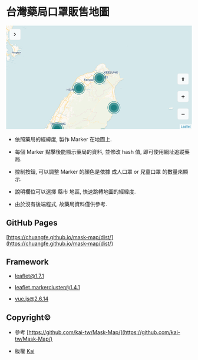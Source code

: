 # 台灣藥局口罩販售地圖

![image](./public/images/mark-down.png)

- 依照藥局的經緯度, 製作 Marker 在地圖上.

- 每個 Marker 點擊後能顯示藥局的資料, 並修改 hash 值, 即可使用網址追蹤藥局.

- 控制按鈕, 可以調整 Marker 的顏色是依據 成人口罩 or 兒童口罩 的數量來顯示.

- 說明欄位可以選擇 縣市 地區, 快速跳轉地圖的經緯度.

- 由於沒有後端程式, 故藥局資料僅供參考.

## GitHub Pages

[https://chuangfe.github.io/mask-map/dist/](https://chuangfe.github.io/mask-map/dist/)

## Framework

- leaflet@1.7.1

- leaflet.markercluster@1.4.1

- vue.js@2.6.14

## Copyright©

- 參考 [https://github.com/kai-tw/Mask-Map/](https://github.com/kai-tw/Mask-Map/)

- 版權 [Kai](https://www.facebook.com/kai73002981)
